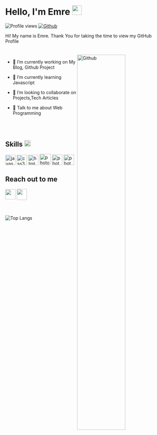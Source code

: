 <h1> Hello, I'm  Emre <img src = "https://raw.githubusercontent.com/MartinHeinz/MartinHeinz/master/wave.gif" width = 30px> </h1>
<p align='center'>
</p>

![Profile views](https://visitor-badge.glitch.me/badge?page_id=EmreCidem.EmreCidem)
[![Github](https://img.shields.io/github/followers/EmreCidem?label=Follow&style=social)](https://github.com/EmreCidem)

<div size='20px'> Hi! My name is Emre. Thank You for taking the time to view my GitHub Profile 
</div>

</br>
</br>
<img width="55%" align="right" alt="Github" src="https://media2.giphy.com/media/iIqmM5tTjmpOB9mpbn/giphy.gif" />

- 🔭 I’m currently working on My Blog, Github Project

- 🌱 I’m currently learning Javascript 

- 🚀 I’m looking to collaborate on Projects,Tech Articles

- 💬 Talk to me about Web Programming
</br>
</br>
<div style="display:inline-block;">
<h2> Skills <img alt="react" src = "https://media2.giphy.com/media/QssGEmpkyEOhBCb7e1/giphy.gif?cid=ecf05e47a0n3gi1bfqntqmob8g9aid1oyj2wr3ds3mg700bl&rid=giphy.gif" width = 20px> </h2>
<img alt="javascript" width ='32px' src ='https://raw.githubusercontent.com/rahulbanerjee26/githubAboutMeGenerator/main/icons/javascript.svg'>
<img alt="css3" width ='32px' src ='https://raw.githubusercontent.com/rahulbanerjee26/githubAboutMeGenerator/main/icons/css.svg'>
<img alt="html5" width ='32px' src ='https://raw.githubusercontent.com/rahulbanerjee26/githubAboutMeGenerator/main/icons/html.svg'>
<img alt="photoshop" width ='35px' src ='https://upload.wikimedia.org/wikipedia/commons/thumb/a/af/Adobe_Photoshop_CC_icon.svg/1200px-Adobe_Photoshop_CC_icon.svg.png'>
<img alt="photoshop" width ='33px' src ='https://play-lh.googleusercontent.com/uGqP7F-E_eaEwTb3hMz63MWf0YKRSK6n9INBwibBSOrGDg6B3sd-ACuqNrR312ohdQ'>
<img alt="photoshop" width ='33px' src ='https://img.evbuc.com/https%3A%2F%2Fcdn.evbuc.com%2Fimages%2F56303079%2F272764165623%2F1%2Foriginal.20190205-200309?auto=compress&s=299f88023b123bb60f4aae5efaabd06e'>
</div>
<br>

<h2> Reach out to me  </h2>
<a href = 'https://www.linkedin.com/in/emre-%C3%A7idem-aba047267/'> <img width = '32px' align= 'center' src="https://upload.wikimedia.org/wikipedia/commons/thumb/8/81/LinkedIn_icon.svg/768px-LinkedIn_icon.svg.png"/></a>
<a href = 'https://twitter.com/Emreidem762617'> <img style=" background-color:white; border-radius:2px;" width = '32px' height="35px" align= 'center' src="https://vectorseek.com/wp-content/uploads/2023/07/Twitter-X-Logo-Vector-01-2.jpg"/></a>



<br>
<br>
  <br>

 ![Top Langs](https://github-readme-stats.vercel.app/api/top-langs/?username=EmreCidem&langs_count=8&theme=light&layout=radical) 


